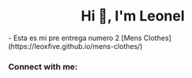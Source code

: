 <h1 align="center">Hi 👋, I'm Leonel</h1>
- Esta es mi pre entrega numero 2 [Mens Clothes](https://leoxfive.github.io/mens-clothes/)

<h3 align="left">Connect with me:</h3>
<p align="left">
</p>
